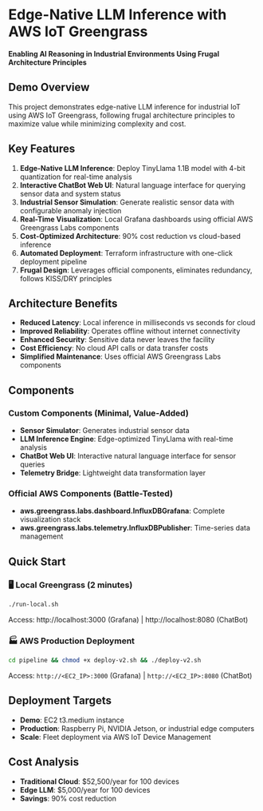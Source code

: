# Edge-Native LLM Inference with AWS IoT Greengrass

**Enabling AI Reasoning in Industrial Environments Using Frugal Architecture Principles**

## Demo Overview

This project demonstrates edge-native LLM inference for industrial IoT using AWS IoT Greengrass, following frugal architecture principles to maximize value while minimizing complexity and cost.

## Key Features

1. **Edge-Native LLM Inference**: Deploy TinyLlama 1.1B model with 4-bit quantization for real-time analysis
2. **Interactive ChatBot Web UI**: Natural language interface for querying sensor data and system status
3. **Industrial Sensor Simulation**: Generate realistic sensor data with configurable anomaly injection
4. **Real-Time Visualization**: Local Grafana dashboards using official AWS Greengrass Labs components
5. **Cost-Optimized Architecture**: 90% cost reduction vs cloud-based inference
6. **Automated Deployment**: Terraform infrastructure with one-click deployment pipeline
7. **Frugal Design**: Leverages official components, eliminates redundancy, follows KISS/DRY principles

## Architecture Benefits

- **Reduced Latency**: Local inference in milliseconds vs seconds for cloud
- **Improved Reliability**: Operates offline without internet connectivity
- **Enhanced Security**: Sensitive data never leaves the facility
- **Cost Efficiency**: No cloud API calls or data transfer costs
- **Simplified Maintenance**: Uses official AWS Greengrass Labs components

## Components

### Custom Components (Minimal, Value-Added)
- **Sensor Simulator**: Generates industrial sensor data
- **LLM Inference Engine**: Edge-optimized TinyLlama with real-time analysis
- **ChatBot Web UI**: Interactive natural language interface for sensor queries
- **Telemetry Bridge**: Lightweight data transformation layer

### Official AWS Components (Battle-Tested)
- **aws.greengrass.labs.dashboard.InfluxDBGrafana**: Complete visualization stack
- **aws.greengrass.labs.telemetry.InfluxDBPublisher**: Time-series data management

## Quick Start

### 🖥️ **Local Greengrass (2 minutes)**
```bash
./run-local.sh
```
Access: http://localhost:3000 (Grafana) | http://localhost:8080 (ChatBot)

### 🏭 **AWS Production Deployment**
```bash
cd pipeline && chmod +x deploy-v2.sh && ./deploy-v2.sh
```
Access: `http://<EC2_IP>:3000` (Grafana) | `http://<EC2_IP>:8080` (ChatBot)

## Deployment Targets

- **Demo**: EC2 t3.medium instance
- **Production**: Raspberry Pi, NVIDIA Jetson, or industrial edge computers
- **Scale**: Fleet deployment via AWS IoT Device Management

## Cost Analysis

- **Traditional Cloud**: $52,500/year for 100 devices
- **Edge LLM**: $5,000/year for 100 devices
- **Savings**: 90% cost reduction
